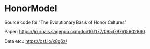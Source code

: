 # HonorModel
Source code for "The Evolutionary Basis of Honor Cultures"

Paper: https://journals.sagepub.com/doi/10.1177/0956797615602860

Data etc.: https://osf.io/x8g6z/
